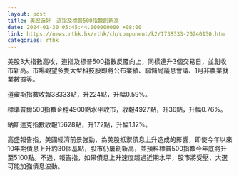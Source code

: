 ```yaml
---
layout: post
title: 美股造好　道指及標普500指數創新高
date: 2024-01-30 05:45:44.000000000 +08:00
link: https://news.rthk.hk/rthk/ch/component/k2/1738333-20240130.htm
categories: rthk
---
```


美股3大指數高收，道指及標普500指數反覆向上，同樣連升3個交易日，並創收市新高。市場觀望多隻大型科技股即將公布業績、聯儲局議息會議、1月非農業就業數據等。

道瓊斯指數收報38333點，升224點，升幅0.59%。

標準普爾500指數企穩4900點水平收市，收報4927點，升36點，升幅0.76%。

納斯達克指數收報15628點，升172點，升幅1.12%。

高盛報告指，美國經濟前景強勁，為美股抵禦債息上升造成的影響，即使今年以來10年期債息上升約30個基點，股市仍屢創新高，並預料標普500指數今年底將升至5100點。不過，報告指，如果債息上升速度超過近期水平，股市將受壓，大選可能加強債息波動。
